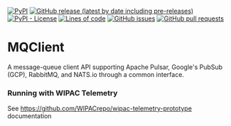 <!--- Top of README Badges (automated) --->
[![PyPI](https://img.shields.io/pypi/v/wipac-mqclient)](https://pypi.org/project/wipac-mqclient/) [![GitHub release (latest by date including pre-releases)](https://img.shields.io/github/v/release/WIPACrepo/MQClient?include_prereleases)](https://github.com/WIPACrepo/MQClient/) [![PyPI - License](https://img.shields.io/pypi/l/wipac-mqclient)](https://github.com/WIPACrepo/MQClient/blob/master/LICENSE) [![Lines of code](https://img.shields.io/tokei/lines/github/WIPACrepo/MQClient)](https://github.com/WIPACrepo/MQClient/) [![GitHub issues](https://img.shields.io/github/issues/WIPACrepo/MQClient)](https://github.com/WIPACrepo/MQClient/issues?q=is%3Aissue+sort%3Aupdated-desc+is%3Aopen) [![GitHub pull requests](https://img.shields.io/github/issues-pr/WIPACrepo/MQClient)](https://github.com/WIPACrepo/MQClient/pulls?q=is%3Apr+sort%3Aupdated-desc+is%3Aopen) 
<!--- End of README Badges (automated) --->
# MQClient

A message-queue client API supporting Apache Pulsar, Google's PubSub (GCP), RabbitMQ, and NATS.io through a common interface.

### Running with WIPAC Telemetry
See https://github.com/WIPACrepo/wipac-telemetry-prototype documentation

